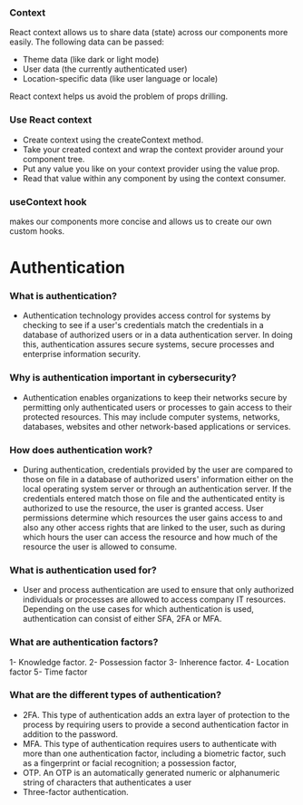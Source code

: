 
### Context

React context allows us to share data (state) across our components more easily.
The following data can be passed:

- Theme data (like dark or light mode)
- User data (the currently authenticated user)
- Location-specific data (like user language or locale)

React context helps us avoid the problem of props drilling.

### Use React context

- Create context using the createContext method.
- Take your created context and wrap the context provider around your component tree.
- Put any value you like on your context provider using the value prop.
- Read that value within any component by using the context consumer.

### useContext hook
makes our components more concise and allows us to create our own custom hooks.


# Authentication

### What is authentication?

*  Authentication technology provides access control for systems by checking to see if a user's credentials match the credentials in a database of authorized users or in a data authentication server. In doing this, authentication assures secure systems, secure processes and enterprise information security.

### Why is authentication important in cybersecurity?

* Authentication enables organizations to keep their networks secure by permitting only authenticated users or processes to gain access to their protected resources. This may include computer systems, networks, databases, websites and other network-based applications or services.

### How does authentication work?

* During authentication, credentials provided by the user are compared to those on file in a database of authorized users' information either on the local operating system server or through an authentication server. If the credentials entered match those on file and the authenticated entity is authorized to use the resource, the user is granted access. User permissions determine which resources the user gains access to and also any other access rights that are linked to the user, such as during which hours the user can access the resource and how much of the resource the user is allowed to consume.

### What is authentication used for?

* User and process authentication are used to ensure that only authorized individuals or processes are allowed to access company IT resources. Depending on the use cases for which authentication is used, authentication can consist of either SFA, 2FA or MFA.

### What are authentication factors?

1- Knowledge factor. 
2- Possession factor
3- Inherence factor.
4- Location factor
5- Time factor

### What are the different types of authentication?

* 2FA. This type of authentication adds an extra layer of protection to the process by requiring users to provide a second authentication factor in addition to the password.
* MFA. This type of authentication requires users to authenticate with more than one authentication factor, including a biometric factor, such as a fingerprint or facial recognition; a possession factor,
* OTP. An OTP is an automatically generated numeric or alphanumeric string of characters that authenticates a user
* Three-factor authentication. 
